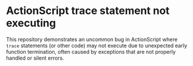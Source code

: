 # ActionScript trace statement not executing

This repository demonstrates an uncommon bug in ActionScript where `trace` statements (or other code) may not execute due to unexpected early function termination, often caused by exceptions that are not properly handled or silent errors.